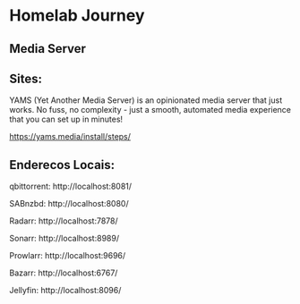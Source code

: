 # Homelab Journey
## Media Server
## Sites:
YAMS (Yet Another Media Server) is an opinionated media server that just works. No fuss, no complexity - just a smooth, automated media experience that you can set up in minutes!

https://yams.media/install/steps/

## Enderecos Locais:
qbittorrent: http://localhost:8081/

SABnzbd: http://localhost:8080/

Radarr: http://localhost:7878/

Sonarr: http://localhost:8989/

Prowlarr: http://localhost:9696/

Bazarr: http://localhost:6767/

Jellyfin: http://localhost:8096/
